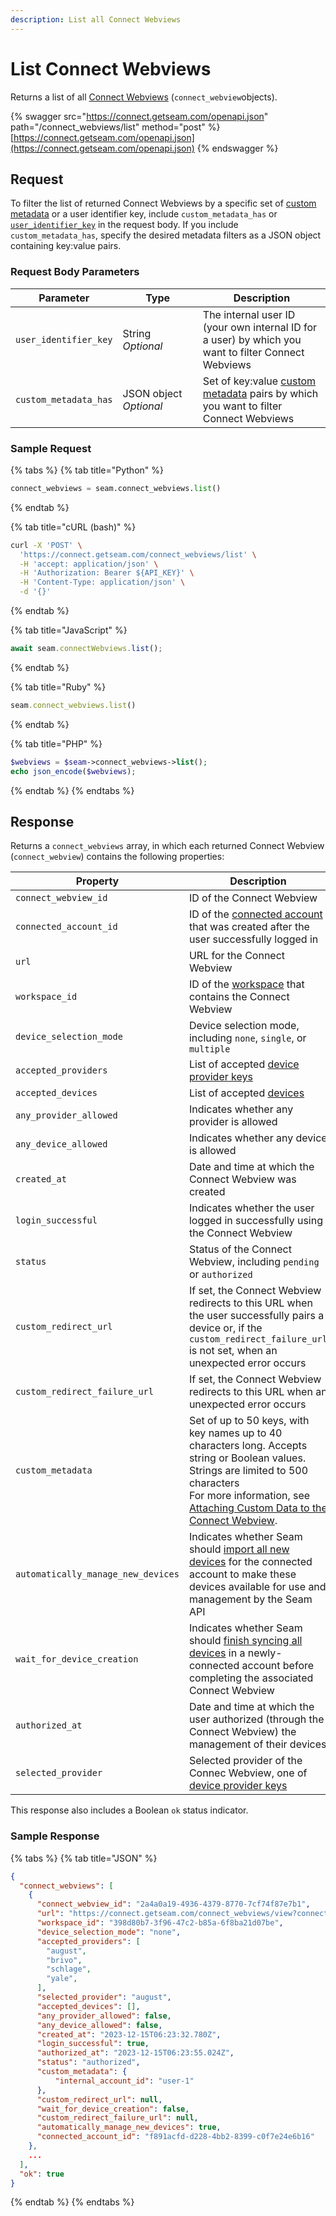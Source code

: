 ```yaml
---
description: List all Connect Webviews
---
```


# List Connect Webviews

Returns a list of all [Connect Webviews](../../core-concepts/connect-webviews/) (`connect_webview`objects).

{% swagger src="https://connect.getseam.com/openapi.json" path="/connect_webviews/list" method="post" %}
[https://connect.getseam.com/openapi.json](https://connect.getseam.com/openapi.json)
{% endswagger %}

## Request

To filter the list of returned Connect Webviews by a specific set of [custom metadata](../../core-concepts/connect-webviews/attaching-custom-data-to-the-connect-webview.md) or a user identifier key, include `custom_metadata_has` or [`user_identifier_key`](../client-sessions/#client\_session-properties) in the request body. If you include `custom_metadata_has`, specify the desired metadata filters as a JSON object containing key:value pairs.

### Request Body Parameters

<table><thead><tr><th>Parameter</th><th width="112.33333333333331">Type</th><th>Description</th></tr></thead><tbody><tr><td><code>user_identifier_key</code></td><td>String<br><em>Optional</em></td><td>The internal user ID (your own internal ID for a user) by which you want to filter Connect Webviews</td></tr><tr><td><code>custom_metadata_has</code></td><td>JSON object<br><em>Optional</em></td><td>Set of key:value <a href="./#connect_webview-properties">custom metadata</a> pairs by which you want to filter Connect Webviews</td></tr></tbody></table>

### Sample Request

{% tabs %}
{% tab title="Python" %}
```python
connect_webviews = seam.connect_webviews.list()
```
{% endtab %}

{% tab title="cURL (bash)" %}
```bash
curl -X 'POST' \
  'https://connect.getseam.com/connect_webviews/list' \
  -H 'accept: application/json' \
  -H 'Authorization: Bearer ${API_KEY}' \
  -H 'Content-Type: application/json' \
  -d '{}'
```
{% endtab %}

{% tab title="JavaScript" %}
```javascript
await seam.connectWebviews.list();
```
{% endtab %}

{% tab title="Ruby" %}
```ruby
seam.connect_webviews.list()
```
{% endtab %}

{% tab title="PHP" %}
```php
$webviews = $seam->connect_webviews->list();
echo json_encode($webviews);
```
{% endtab %}
{% endtabs %}

## Response

Returns a `connect_webviews` array, in which each returned Connect Webview (`connect_webview`) contains the following properties:

<table><thead><tr><th width="310">Property</th><th>Description</th></tr></thead><tbody><tr><td><code>connect_webview_id</code></td><td>ID of the Connect Webview</td></tr><tr><td><code>connected_account_id</code></td><td>ID of the <a href="../connected-accounts/">connected account</a> that was created after the user successfully logged in</td></tr><tr><td><code>url</code></td><td>URL for the Connect Webview</td></tr><tr><td><code>workspace_id</code></td><td>ID of the <a href="../../core-concepts/workspaces/">workspace</a> that contains the Connect Webview</td></tr><tr><td><code>device_selection_mode</code></td><td>Device selection mode, including <code>none</code>, <code>single</code>, or <code>multiple</code></td></tr><tr><td><code>accepted_providers</code></td><td>List of accepted <a href="list-connect-webviews.md#device-provider-keys">device provider keys</a></td></tr><tr><td><code>accepted_devices</code></td><td>List of accepted <a href="../../core-concepts/devices/">devices</a></td></tr><tr><td><code>any_provider_allowed</code></td><td>Indicates whether any provider is allowed</td></tr><tr><td><code>any_device_allowed</code></td><td>Indicates whether any device is allowed</td></tr><tr><td><code>created_at</code></td><td>Date and time at which the Connect Webview was created</td></tr><tr><td><code>login_successful</code></td><td>Indicates whether the user logged in successfully using the Connect Webview</td></tr><tr><td><code>status</code></td><td>Status of the Connect Webview, including <code>pending</code> or <code>authorized</code></td></tr><tr><td><code>custom_redirect_url</code></td><td>If set, the Connect Webview redirects to this URL when the user successfully pairs a device or, if the <code>custom_redirect_failure_url</code> is not set, when an unexpected error occurs</td></tr><tr><td><code>custom_redirect_failure_url</code></td><td>If set, the Connect Webview redirects to this URL when an unexpected error occurs</td></tr><tr><td><code>custom_metadata</code></td><td>Set of up to 50 keys, with key names up to 40 characters long. Accepts string or Boolean values. Strings are limited to 500 characters<br>For more information, see <a href="../../core-concepts/connect-webviews/attaching-custom-data-to-the-connect-webview.md">Attaching Custom Data to the Connect Webview</a>.</td></tr><tr><td><code>automatically_manage_new_devices</code></td><td>Indicates whether Seam should <a href="../../core-concepts/connect-webviews/customizing-connect-webviews.md#automatically_manage_new_devices">import all new devices</a> for the connected account to make these devices available for use and management by the Seam API</td></tr><tr><td><code>wait_for_device_creation</code></td><td>Indicates whether Seam should <a href="../../core-concepts/connect-webviews/customizing-connect-webviews.md#wait_for_device_creation">finish syncing all devices</a> in a newly-connected account before completing the associated Connect Webview</td></tr><tr><td><code>authorized_at</code></td><td>Date and time at which the user authorized (through the Connect Webview) the management of their devices</td></tr><tr><td><code>selected_provider</code></td><td>Selected provider of the Connec Webview, one of <a href="list-connect-webviews.md#device-provider-keys">device provider keys</a></td></tr></tbody></table>

This response also includes a Boolean `ok` status indicator.

### Sample Response

{% tabs %}
{% tab title="JSON" %}
```json
{
  "connect_webviews": [
    {
      "connect_webview_id": "2a4a0a19-4936-4379-8770-7cf74f87e7b1",
      "url": "https://connect.getseam.com/connect_webviews/view?connect_webview_id=2a4a0a19-4936-4379-8770-7cf74f87e7b1&auth_token=NhbgghSPXPeXd7wZYVPxQKksR1eoxam8N",
      "workspace_id": "398d80b7-3f96-47c2-b85a-6f8ba21d07be",
      "device_selection_mode": "none",
      "accepted_providers": [
        "august",
        "brivo",
        "schlage",
        "yale",
      ],
      "selected_provider": "august",
      "accepted_devices": [],
      "any_provider_allowed": false,
      "any_device_allowed": false,
      "created_at": "2023-12-15T06:23:32.780Z",
      "login_successful": true,
      "authorized_at": "2023-12-15T06:23:55.024Z",
      "status": "authorized",
      "custom_metadata": {
          "internal_account_id": "user-1"
      },
      "custom_redirect_url": null,
      "wait_for_device_creation": false,
      "custom_redirect_failure_url": null,
      "automatically_manage_new_devices": true,
      "connected_account_id": "f891acfd-d228-4bb2-8399-c0f7e24e6b16"
    },
    ...
  ],
  "ok": true
}
```
{% endtab %}
{% endtabs %}
